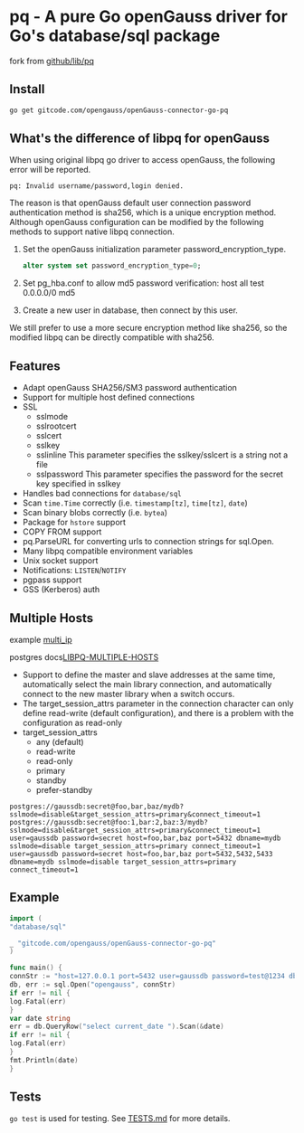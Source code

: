 # pq - A pure Go openGauss driver for Go's database/sql package

fork from [github/lib/pq](https://github.com/lib/pq)

## Install

```bash
go get gitcode.com/opengauss/openGauss-connector-go-pq
```

## What's the difference of libpq for openGauss

When using original libpq go driver to access openGauss, the following error will be reported.

```text
pq: Invalid username/password,login denied.
```

The reason is that openGauss default user connection password authentication method is sha256, which is a unique encryption method. Although openGauss configuration can be modified by the following methods to support native libpq connection.

1. Set the openGauss initialization parameter password_encryption_type.

    ```sql
    alter system set password_encryption_type=0;
    ```

2. Set pg_hba.conf to allow md5 password verification: host all test 0.0.0.0/0 md5
3. Create a new user in database, then connect by this user.

We still prefer to use a more secure encryption method like sha256, so the modified libpq can be directly compatible with sha256.

## Features

* Adapt openGauss SHA256/SM3 password authentication
* Support for multiple host defined connections
* SSL
  * sslmode
  * sslrootcert
  * sslcert
  * sslkey
  * sslinline      This parameter specifies the sslkey/sslcert is a string not a file
  * sslpassword    This parameter specifies the password for the secret key specified in sslkey
* Handles bad connections for `database/sql`
* Scan `time.Time` correctly (i.e. `timestamp[tz]`, `time[tz]`, `date`)
* Scan binary blobs correctly (i.e. `bytea`)
* Package for `hstore` support
* COPY FROM support
* pq.ParseURL for converting urls to connection strings for sql.Open.
* Many libpq compatible environment variables
* Unix socket support
* Notifications: `LISTEN`/`NOTIFY`
* pgpass support
* GSS (Kerberos) auth

## Multiple Hosts

example [multi_ip](example/multi_ip/multi_ip.go)

postgres docs[LIBPQ-MULTIPLE-HOSTS](https://www.postgresql.org/docs/14/libpq-connect.html#LIBPQ-MULTIPLE-HOSTS)

* Support to define the master and slave addresses at the same time, automatically select the main library connection,
  and automatically connect to the new master library when a switch occurs.
* The target_session_attrs parameter in the connection character can only define read-write (default configuration),
  and there is a problem with the configuration as read-only
* target_session_attrs
  - any (default)
  - read-write
  - read-only
  - primary
  - standby
  - prefer-standby

```text
postgres://gaussdb:secret@foo,bar,baz/mydb?sslmode=disable&target_session_attrs=primary&connect_timeout=1
postgres://gaussdb:secret@foo:1,bar:2,baz:3/mydb?sslmode=disable&target_session_attrs=primary&connect_timeout=1
user=gaussdb password=secret host=foo,bar,baz port=5432 dbname=mydb sslmode=disable target_session_attrs=primary connect_timeout=1
user=gaussdb password=secret host=foo,bar,baz port=5432,5432,5433 dbname=mydb sslmode=disable target_session_attrs=primary connect_timeout=1
```


## Example

```go
import (
"database/sql"

_ "gitcode.com/opengauss/openGauss-connector-go-pq"
)

func main() {
connStr := "host=127.0.0.1 port=5432 user=gaussdb password=test@1234 dbname=postgres sslmode=disable"
db, err := sql.Open("opengauss", connStr)
if err != nil {
log.Fatal(err)
}
var date string
err = db.QueryRow("select current_date ").Scan(&date)
if err != nil {
log.Fatal(err)
}
fmt.Println(date)
}
```

## Tests

`go test` is used for testing.  See [TESTS.md](TESTS.md) for more details.
